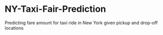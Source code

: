 # NY-Taxi-Fair-Prediction
Predicting fare amount for taxi ride in New York given pickup and drop-off locations
